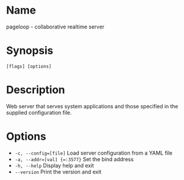 # Name

pageloop - collaborative realtime server

# Synopsis

```
[flags] [options]
```

# Description

Web server that serves system applications and
those specified in the supplied configuration file.

# Options

+ `-c, --config=[file]` Load server configuration from a YAML file
+ `-a, --addr=[val] {=:3577}` Set the bind address
+ `-h, --help` Display help and exit
+ `--version` Print the version and exit
